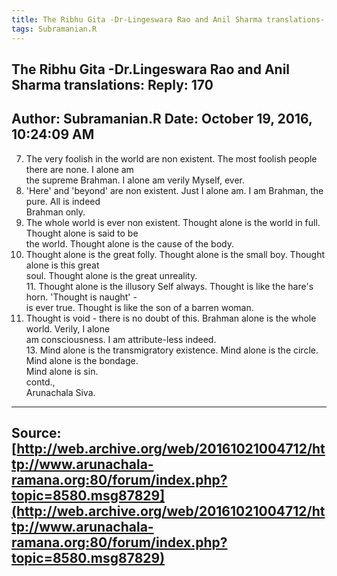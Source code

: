 ```yaml
--- 
title: The Ribhu Gita -Dr-Lingeswara Rao and Anil Sharma translations- Reply- 170   
tags: Subramanian.R  
---  
```

##  The Ribhu Gita -Dr.Lingeswara Rao and Anil Sharma translations: Reply: 170  
Author: Subramanian.R       Date: October 19, 2016, 10:24:09 AM  
---  
7. The very foolish in the world are non existent. The most foolish people there are none. I alone am   
the supreme Brahman. I alone am verily Myself, ever.   
8. 'Here' and 'beyond' are non existent. Just I alone am. I am Brahman, the pure. All is indeed   
Brahman only.   
9. The whole world is ever non existent. Thought alone is the world in full. Thought alone is said to be   
the world. Thought alone is the cause of the body.   
10. Thought alone is the great folly. Thought alone is the small boy. Thought alone is this great   
soul. Thought alone is the great unreality.   
11\. Thought alone is the illusory Self always. Thought is like the hare's  
horn. 'Thought is naught' -   
is ever true. Thought is like the son of a barren woman.   
12. Thought is void - there is no doubt of this. Brahman alone is the whole world. Verily, I alone   
am consciousness. I am attribute-less indeed.   
13\. Mind alone is the transmigratory existence. Mind alone is the circle.  
Mind alone is the bondage.   
Mind alone is sin.   
contd.,   
Arunachala Siva.
 ---  
Source:[http://web.archive.org/web/20161021004712/http://www.arunachala-ramana.org:80/forum/index.php?topic=8580.msg87829](http://web.archive.org/web/20161021004712/http://www.arunachala-ramana.org:80/forum/index.php?topic=8580.msg87829)   
---  

